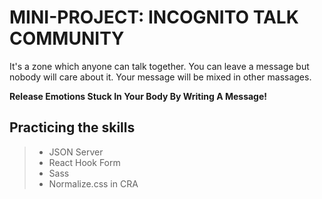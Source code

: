 # MINI-PROJECT: INCOGNITO TALK COMMUNITY

It's a zone which anyone can talk together.
 You can leave a message but nobody will care about it.
  Your message will be mixed in other massages. 

**Release Emotions Stuck In Your Body By Writing A Message!**

## Practicing the skills

> * JSON Server
> * React Hook Form
> * Sass
> * Normalize.css in CRA